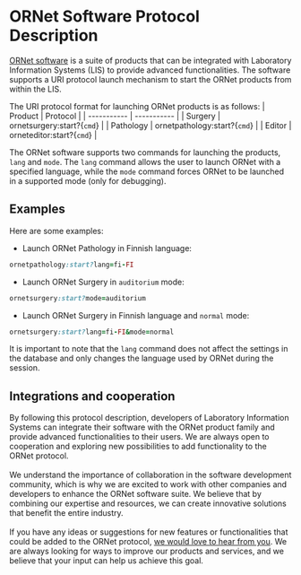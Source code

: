 # ORNet Software Protocol Description
[ORNet software](https://ornet.eu/) is a suite of products that can be integrated with Laboratory Information Systems (LIS) to provide advanced functionalities. The software supports a URI protocol launch mechanism to start the ORNet products from within the LIS.

The URI protocol format for launching ORNet products is as follows:
| Product     | Protocol    |
| ----------- | ----------- |
| Surgery      | ornetsurgery:start?{`cmd`}       |
| Pathology   | ornetpathology:start?{`cmd`}        |
| Editor   | orneteditor:start?{`cmd`}        |

The ORNet software supports two commands for launching the products, `lang` and `mode`. The `lang` command allows the user to launch ORNet with a specified language, while the `mode` command forces ORNet to be launched in a supported mode (only for debugging).
## Examples
Here are some examples:

- Launch ORNet Pathology in Finnish language:

```ruby
ornetpathology:start?lang=fi-FI
```
- Launch ORNet Surgery in `auditorium` mode:

```ruby
ornetsurgery:start?mode=auditorium
```
- Launch ORNet Surgery in Finnish language and `normal` mode:

```ruby
ornetsurgery:start?lang=fi-FI&mode=normal
```

It is important to note that the `lang` command does not affect the settings in the database and only changes the language used by ORNet during the session.

## Integrations and cooperation
By following this protocol description, developers of Laboratory Information Systems can integrate their software with the ORNet product family and provide advanced functionalities to their users. We are always open to cooperation and exploring new possibilities to add functionality to the ORNet protocol.
\
\
We understand the importance of collaboration in the software development community, which is why we are excited to work with other companies and developers to enhance the ORNet software suite. We believe that by combining our expertise and resources, we can create innovative solutions that benefit the entire industry.
\
\
If you have any ideas or suggestions for new features or functionalities that could be added to the ORNet protocol, [we would love to hear from you](https://github.com/BaitPartnerOU/ORNetProtocol/discussions/2). We are always looking for ways to improve our products and services, and we believe that your input can help us achieve this goal.

